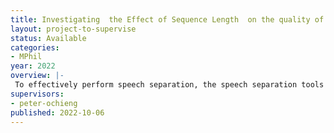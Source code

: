 ```yaml
---
title: Investigating  the Effect of Sequence Length  on the quality of clean speech generated
layout: project-to-supervise
status: Available
categories:
- MPhil
year: 2022
overview: |-
 To effectively perform speech separation, the speech separation tools need to model long sequence dependencies that exist within the audio signal input. The initial speech separation models relied on deep neural network to estimate clean speech from a noisy one. However, feedforward DNN models are ill poised for speech data since they are unable to effectively model long dependencies across time that are present in the speech data. Due to this researchers progressively introduced recurrent neural network (RNN) which has a feedback structure such that the representations at given time step t is a function of the data at time t, the hidden state and memory at time t − 1. One such RNN that has been exploited in speech separation is long-short-term memory (LSTM). Through LSTM structures one can learn sequential prediction networks which are able to exploit use of long-term contextual information. LSTM are exploted to perform speech separation while others use bidirectional long short-term memory (BLSTM) networks to make use of contextual information from both sides in the sequence. Due to their inherently sequential nature, RNN models are unable to support parallelization of computation. This limits their use when working with large datasets with long sequences. Convectional convolution neural (CNN) has been used to design speech separation models, however they are limited in their ability to model long range dependencies due to limited receptive field. Due to the shortcomings of the CNN and RNN, dilated temporal convolution network (TCN) has been exploited to encode long-range dependencies using hierarchical convolutional layers. Speech separation models have also explored the use of transformers. Transformers are attention based that have been successful in the recent past in modeling sequences and allows uncovering of dependencies that exist within an input without regard to the distance between any two values of the input. In speech separation, a speech separation system was introduced that fully relies on transformers to model the dependencies that exists in the mixed audio signal. One common thing in all these progression is that researchers have focused on designing models that are large to effectively model audio input without looking at the impact of input data size. In audio separation, a typical  model’s input is a sequence of frames, each of 25 seconds long .  It is possible to reduce the length of the input hence reducing the burden of modelling long sequence dependencies ? Will this  reduce the training cost of the models without  impacting on the  quality of their output? Basically by focusing on the data side of the training spectrum can we reduce the training cost without impacting on the quality of the separations generated.  The project will focus on utilizing already existing systems such as [13] and evaluating its performance on variable frame size.
supervisors:
- peter-ochieng
published: 2022-10-06
---
```

